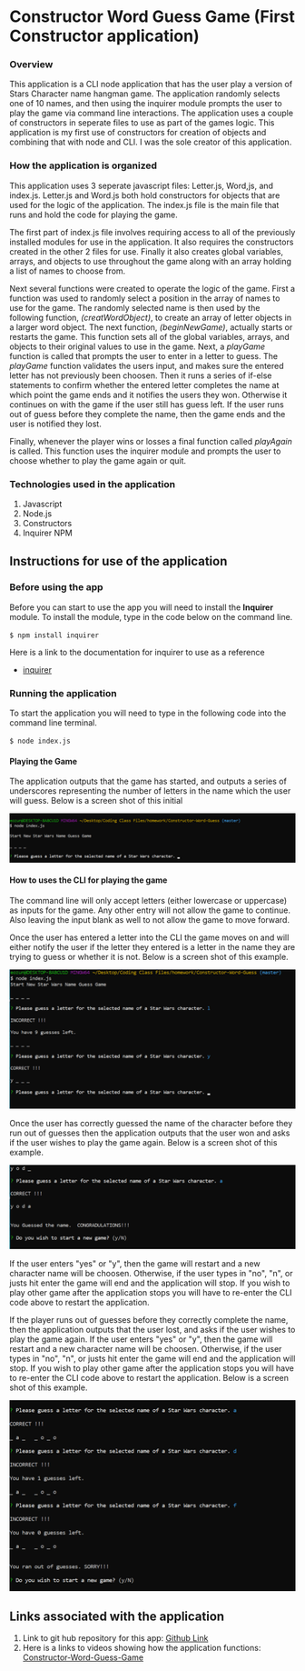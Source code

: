 # Constructor Word Guess Game (First Constructor application)

### Overview
This application is a CLI node application that has the user play a version of Stars Character name hangman game.  The application randomly selects one of 10 names, and then using the inquirer module prompts the user to play the game via command line interactions.  The application uses a couple of constructors in seperate files to use as part of the games logic.  This application is my first use of constructors for creation of objects and combining that with node and CLI.  I was the sole creator of this application.

### How the application is organized
This application uses 3 seperate javascript files: Letter.js, Word,js, and index.js.  Letter.js and Word.js both hold constructors for objects that are used for the logic of the application.  The index.js file is the main file that runs and hold the code for playing the game.

The first part of index.js file involves requiring access to all of the previously installed modules for use in the application.  It also requires the constructors created in the other 2 files for use.  Finally it also creates global variables, arrays, and objects to use throughout the game along with an array holding a list of names to choose from. 

Next several functions were created to operate the logic of the game.  First a function was used to randomly select a position in the array of names to use for the game.  The randomly selected name is then used by the following function, *(creatWordObject)*, to create an array of letter objects in a larger word object.  The next function, *(beginNewGame)*, actually starts or restarts the game.  This function sets all of the global variables, arrays, and objects to their original values to use in the game.  Next, a *playGame* function is called that prompts the user to enter in a letter to guess.  The *playGame* function validates the users input, and makes sure the entered letter has not previously been choosen.  Then it runs a series of if-else statements to confirm whether the entered letter completes the name at which point the game ends and it notifies the users they won.  Otherwise it continues on with the game if the user still has guess left.  If the user runs out of guess before they complete the name, then the game ends and the user is notified they lost. 

Finally, whenever the player wins or losses a final function called *playAgain* is called.  This function uses the inquirer module and prompts the user to choose whether to play the game again or quit.

### Technologies used in the application
1.  Javascript
2.  Node.js
3.  Constructors
4.  Inquirer NPM

## Instructions for use of the application
### Before using the app
Before you can start to use the app you will need to install the **Inquirer** module.  To install the module, type in the code below on the command line.

`$ npm install inquirer`

Here is a link to the documentation for inquirer to use as a reference 
* [inquirer](https://www.npmjs.com/package/inquirer)

### Running the application
To start the application you will need to type in the following code into the command line terminal.

`$ node index.js`

#### Playing the Game
The application outputs that the game has started, and outputs a series of underscores representing the number of letters in the name which the user will guess. Below is a screen shot of this initial 


  ![Image of first screenshot](images/CWG-1.png)


#### How to uses the CLI for playing the game
The command line will only accept letters (either lowercase or uppercase) as inputs for the game.  Any other entry will not allow the game to continue.  Also leaving the input blank as well to not allow the game to move forward.

Once the user has entered a letter into the CLI the game moves on and will either notify the user if the letter they entered is a letter in the name they are trying to guess or whether it is not.  Below is a screen shot of this example.

  ![Image of correct and incorrect guess](images/CWG-2.png)

Once the user has correctly guessed the name of the character before they run out of guesses then the application outputs that the user won and asks if the user wishes to play the game again.  Below is a screen shot of this example.

  ![Image of correct and incorrect guess](images/CWG-3.png)

If the user enters "yes" or "y", then the game will restart and a new character name will be choosen.  Otherwise, if the user types in "no", "n", or justs hit enter the game will end and the application will stop.  If you wish to play other game after the application stops you will have to re-enter the CLI code above to restart the application.

If the player runs out of guesses before they correctly complete the name, then the application outputs that the user lost, and asks if the user wishes to play the game again.  If the user enters "yes" or "y", then the game will restart and a new character name will be choosen.  Otherwise, if the user types in "no", "n", or justs hit enter the game will end and the application will stop.  If you wish to play other game after the application stops you will have to re-enter the CLI code above to restart the application.  Below is a screen shot of this example.

![Image of correct and incorrect guess](images/CWG-4.png)

## Links associated with the application
1.  Link to git hub repository for this app:  [Github Link](https://github.com/eozuna3/Constructor-Word-Guess)
2. Here is a links to videos showing how the application functions: [Constructor-Word-Guess-Game](https://drive.google.com/file/d/1hbL28NIDCxZHkX-bcyZsvZi0PUa5oiIH/view?usp=sharing)
